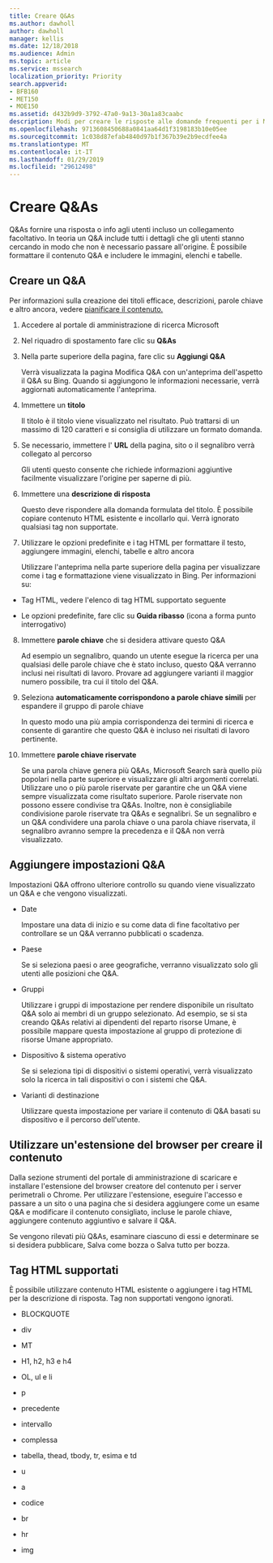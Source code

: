 ```yaml
---
title: Creare Q&As
ms.author: dawholl
author: dawholl
manager: kellis
ms.date: 12/18/2018
ms.audience: Admin
ms.topic: article
ms.service: mssearch
localization_priority: Priority
search.appverid:
- BFB160
- MET150
- MOE150
ms.assetid: d432b9d9-3792-47a0-9a13-30a1a83caabc
description: Modi per creare le risposte alle domande frequenti per i Microsoft Search funzionano dei risultati
ms.openlocfilehash: 9713608450688a0841aa64d1f3198183b10e05ee
ms.sourcegitcommit: 1c038d87efab4840d97b1f367b39e2b9ecdfee4a
ms.translationtype: MT
ms.contentlocale: it-IT
ms.lasthandoff: 01/29/2019
ms.locfileid: "29612498"
---
```

# <a name="create-qas"></a>Creare Q&As

Q&As fornire una risposta o info agli utenti incluso un collegamento facoltativo. In teoria un Q&A include tutti i dettagli che gli utenti stanno cercando in modo che non è necessario passare all'origine. È possibile formattare il contenuto Q&A e includere le immagini, elenchi e tabelle.
  
## <a name="create-a-qa"></a>Creare un Q&A

Per informazioni sulla creazione dei titoli efficace, descrizioni, parole chiave e altro ancora, vedere [pianificare il contenuto.](plan-your-content.md)
  
1. Accedere al portale di amministrazione di ricerca Microsoft
    
2. Nel riquadro di spostamento fare clic su **Q&As**
    
3. Nella parte superiore della pagina, fare clic su **Aggiungi Q&A**
    
    Verrà visualizzata la pagina Modifica Q&A con un'anteprima dell'aspetto il Q&A su Bing. Quando si aggiungono le informazioni necessarie, verrà aggiornati automaticamente l'anteprima.
    
4. Immettere un **titolo**
    
    Il titolo è il titolo viene visualizzato nel risultato. Può trattarsi di un massimo di 120 caratteri e si consiglia di utilizzare un formato domanda.
    
5. Se necessario, immettere l' **URL** della pagina, sito o il segnalibro verrà collegato al percorso 
    
    Gli utenti questo consente che richiede informazioni aggiuntive facilmente visualizzare l'origine per saperne di più.
    
6. Immettere una **descrizione di risposta**
    
    Questo deve rispondere alla domanda formulata del titolo. È possibile copiare contenuto HTML esistente e incollarlo qui. Verrà ignorato qualsiasi tag non supportate.
    
7. Utilizzare le opzioni predefinite e i tag HTML per formattare il testo, aggiungere immagini, elenchi, tabelle e altro ancora
    
    Utilizzare l'anteprima nella parte superiore della pagina per visualizzare come i tag e formattazione viene visualizzato in Bing. Per informazioni su:
    
  - Tag HTML, vedere l'elenco di tag HTML supportato seguente
    
  - Le opzioni predefinite, fare clic su **Guida ribasso** (icona a forma punto interrogativo) 
    
8. Immettere **parole chiave** che si desidera attivare questo Q&A 
    
    Ad esempio un segnalibro, quando un utente esegue la ricerca per una qualsiasi delle parole chiave che è stato incluso, questo Q&A verranno inclusi nei risultati di lavoro. Provare ad aggiungere varianti il maggior numero possibile, tra cui il titolo del Q&A.
    
9. Seleziona **automaticamente corrispondono a parole chiave simili** per espandere il gruppo di parole chiave 
    
    In questo modo una più ampia corrispondenza dei termini di ricerca e consente di garantire che questo Q&A è incluso nei risultati di lavoro pertinente.
    
10. Immettere **parole chiave riservate**
    
    Se una parola chiave genera più Q&As, Microsoft Search sarà quello più popolari nella parte superiore e visualizzare gli altri argomenti correlati. Utilizzare uno o più parole riservate per garantire che un Q&A viene sempre visualizzata come risultato superiore. Parole riservate non possono essere condivise tra Q&As. Inoltre, non è consigliabile condivisione parole riservate tra Q&As e segnalibri. Se un segnalibro e un Q&A condividere una parola chiave o una parola chiave riservata, il segnalibro avranno sempre la precedenza e il Q&A non verrà visualizzato.
    
## <a name="add-qa-settings"></a>Aggiungere impostazioni Q&A

Impostazioni Q&A offrono ulteriore controllo su quando viene visualizzato un Q&A e che vengono visualizzati.
  
- Date
    
    Impostare una data di inizio e su come data di fine facoltativo per controllare se un Q&A verranno pubblicati o scadenza.
    
- Paese
    
    Se si seleziona paesi o aree geografiche, verranno visualizzato solo gli utenti alle posizioni che Q&A.
    
- Gruppi
    
    Utilizzare i gruppi di impostazione per rendere disponibile un risultato Q&A solo ai membri di un gruppo selezionato. Ad esempio, se si sta creando Q&As relativi ai dipendenti del reparto risorse Umane, è possibile mappare questa impostazione al gruppo di protezione di risorse Umane appropriato.
    
- Dispositivo &amp; sistema operativo
    
    Se si seleziona tipi di dispositivi o sistemi operativi, verrà visualizzato solo la ricerca in tali dispositivi o con i sistemi che Q&A.
    
- Varianti di destinazione
    
    Utilizzare questa impostazione per variare il contenuto di Q&A basati su dispositivo e il percorso dell'utente.
    
## <a name="use-a-browser-extension-to-create-content"></a>Utilizzare un'estensione del browser per creare il contenuto

Dalla sezione strumenti del portale di amministrazione di scaricare e installare l'estensione del browser creatore del contenuto per i server perimetrali o Chrome. Per utilizzare l'estensione, eseguire l'accesso e passare a un sito o una pagina che si desidera aggiungere come un esame Q&A e modificare il contenuto consigliato, incluse le parole chiave, aggiungere contenuto aggiuntivo e salvare il Q&A.
  
Se vengono rilevati più Q&As, esaminare ciascuno di essi e determinare se si desidera pubblicare, Salva come bozza o Salva tutto per bozza.
  
## <a name="supported-html-tags"></a>Tag HTML supportati

È possibile utilizzare contenuto HTML esistente o aggiungere i tag HTML per la descrizione di risposta. Tag non supportati vengono ignorati.
  
- BLOCKQUOTE
    
- div
    
- MT
    
- H1, h2, h3 e h4
    
- OL, ul e li
    
- p
    
- precedente
    
- intervallo
    
- complessa
    
- tabella, thead, tbody, tr, esima e td
    
- u
    
- a
    
- codice
    
- br
    
- hr
    
- img

  


